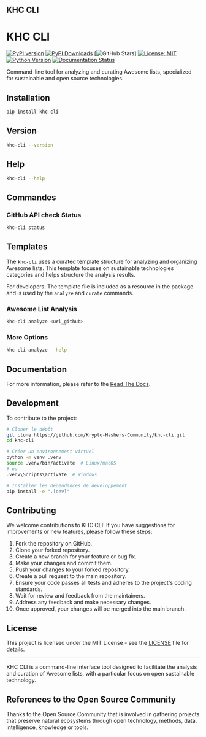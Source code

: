 ## KHC CLI

# KHC CLI

[![PyPI version](https://img.shields.io/pypi/v/khc-cli.svg)](https://pypi.org/project/khc-cli/)
[![PyPI Downloads](https://img.shields.io/pypi/dm/khc-cli.svg)](https://pypi.org/project/khc-cli/)
[![GitHub Stars](https://img.shields.io/github/stars/Krypto-Hashers-Community/khc-cli.svg?style=social)]
[![License: MIT](https://img.shields.io/badge/License-MIT-yellow.svg)](https://opensource.org/licenses/MIT)
[![Python Version](https://img.shields.io/pypi/pyversions/khc-cli.svg)](https://pypi.org/project/khc-cli/)
[![Documentation Status](https://readthedocs.org/projects/khc-cli/badge/?version=latest)](https://khc-cli.readthedocs.io/en/latest/?badge=latest)

Command-line tool for analyzing and curating Awesome lists, specialized for sustainable and open source technologies.

## Installation

```bash
pip install khc-cli
```

## Version

```bash
khc-cli --version
```
## Help

```bash
khc-cli --help
```
## Commandes

### GitHub API check Status

```bash
khc-cli status
```

## Templates

The `khc-cli` uses a curated template structure for analyzing and organizing Awesome lists. 
This template focuses on sustainable technologies categories and helps structure the analysis results.

For developers: The template file is included as a resource in the package and is used by the 
`analyze` and `curate` commands.

### Awesome List Analysis

```bash
khc-cli analyze <url_github>
```

### More Options

```bash
khc-cli analyze --help
```

## Documentation
For more information, please refer to the [Read The Docs](https://app.readthedocs.org/projects/khc-cli/).

## Development

To contribute to the project:

```bash
# Cloner le dépôt
git clone https://github.com/Krypto-Hashers-Community/khc-cli.git
cd khc-cli

# Créer un environnement virtuel
python -m venv .venv
source .venv/bin/activate  # Linux/macOS
# ou
.venv\Scripts\activate  # Windows

# Installer les dépendances de développement
pip install -e ".[dev]"
```

## Contributing
We welcome contributions to KHC CLI! If you have suggestions for improvements or new features, please follow these steps:

1. Fork the repository on GitHub.
2. Clone your forked repository.
3. Create a new branch for your feature or bug fix.
4. Make your changes and commit them.
5. Push your changes to your forked repository.
6. Create a pull request to the main repository.
7. Ensure your code passes all tests and adheres to the project's coding standards.
8. Wait for review and feedback from the maintainers.
9. Address any feedback and make necessary changes.
10. Once approved, your changes will be merged into the main branch.


## License
This project is licensed under the MIT License - see the [LICENSE](LICENSE) file for details.

---

KHC CLI is a command-line interface tool designed to facilitate the analysis and curation of Awesome lists, with a particular focus on open sustainable technology.

## References to the Open Source Community

Thanks to the Open Source Community that is involved in gathering projects that preserve natural ecosystems through open technology, methods, data, intelligence, knowledge or tools.
